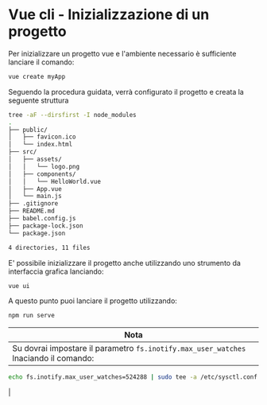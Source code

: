 # Vue cli - Inizializzazione di un progetto

Per inizializzare un progetto vue e l'ambiente necessario è sufficiente lanciare il comando:

```sh
vue create myApp
```

Seguendo la procedura guidata, verrà configurato il progetto e creata la seguente struttura

```bash
tree -aF --dirsfirst -I node_modules 
.
├── public/
│   ├── favicon.ico
│   └── index.html
├── src/
│   ├── assets/
│   │   └── logo.png
│   ├── components/
│   │   └── HelloWorld.vue
│   ├── App.vue
│   └── main.js
├── .gitignore
├── README.md
├── babel.config.js
├── package-lock.json
└── package.json

4 directories, 11 files
```

E' possibile inizializzare il progetto anche utilizzando uno strumento da interfaccia grafica lanciando:

```sh
vue ui
```

A questo punto puoi lanciare il progetto utilizzando:

```sh
npm run serve
```

|Nota|
|---|
|Su dovrai impostare il parametro `fs.inotify.max_user_watches` lnaciando il comando:
```bash
echo fs.inotify.max_user_watches=524288 | sudo tee -a /etc/sysctl.conf && sudo sysctl -p
``` 
|

